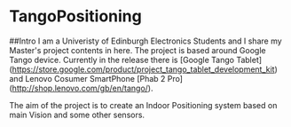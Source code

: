 # TangoPositioning

##Intro
I am a Univeristy of Edinburgh Electronics Students and I share my Master's project contents in here. The project is 
based around Google Tango device. Currently in the release there is [Google Tango Tablet] (https://store.google.com/product/project_tango_tablet_development_kit) and Lenovo Cosumer 
SmartPhone [Phab 2 Pro] (http://shop.lenovo.com/gb/en/tango/). 

The aim of the project is to create an Indoor Positioning system based on main Vision and some other sensors.

